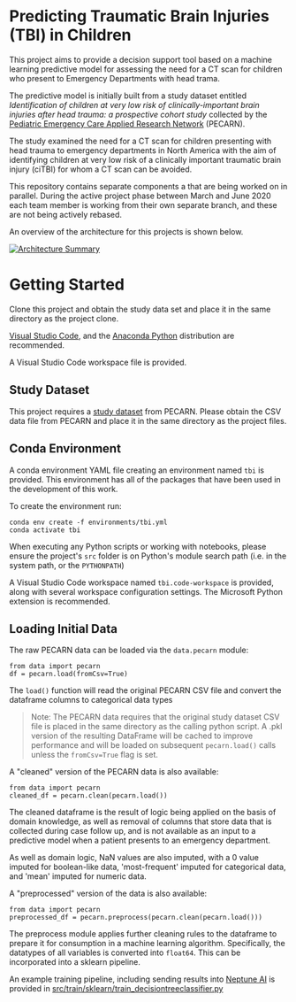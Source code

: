 # Predicting Traumatic Brain Injuries (TBI) in Children
This project aims to provide a decision support tool based on a machine learning predictive model for assessing the need for a CT scan
for children who present to Emergency Departments with head trama.

The predictive model is initially built from a study dataset entitled 
*Identification of children at very low risk of clinically-important brain injuries after head trauma: a prospective cohort study*
collected by the [Pediatric Emergency Care Applied Research Network](http://pecarn.org) (PECARN).

The study examined the need for a CT scan for children presenting with head trauma to emergency departments in North America with the aim of identifying children at very low risk of a clinically important traumatic brain injury (ciTBI) for whom a CT scan can be avoided.

This repository contains separate components a that are being worked on in parallel. During the active project phase between March and June 2020 each team member is working from their own separate branch, and these are not being actively rebased.

An overview of the architecture for this projects is shown below.

[![Architecture Summary](https://user-images.githubusercontent.com/16224889/80082997-b0b5b900-8587-11ea-802e-96e19a3c61fd.png)](https://user-images.githubusercontent.com/16224889/80082997-b0b5b900-8587-11ea-802e-96e19a3c61fd.png)

# Getting Started
Clone this project and obtain the study data set and place it in the same directory as the project clone.

[Visual Studio Code](https://code.visualstudio.com/), and the [Anaconda Python](https://www.anaconda.com/distribution/) distribution are recommended.

A Visual Studio Code workspace file is provided.

## Study Dataset
This project requires a [study dataset](http://pecarn.org/studyDatasets/StudyDetails?studyID=4) from PECARN. Please obtain the CSV data file from PECARN and place it in the same directory as the project files.

## Conda Environment
A conda environment YAML file creating an environment named `tbi` is provided. This environment has all of the packages that have been used in the development of this work.

To create the environment run:
```
conda env create -f environments/tbi.yml
conda activate tbi
```

When executing any Python scripts or working with notebooks, please ensure the project's `src` folder is on Python's module search path (i.e. in the system path, or the ```PYTHONPATH```)

A Visual Studio Code workspace named `tbi.code-workspace` is provided, along with several workspace configuration settings. The Microsoft Python extension is recommended.

## Loading Initial Data

The raw PECARN data can be loaded via the `data.pecarn` module:
```
from data import pecarn
df = pecarn.load(fromCsv=True)
```
The ```load()``` function will read the original PECARN CSV file and convert the dataframe columns to categorical data types

> Note: The PECARN data requires that the original study dataset CSV file is placed in the same directory as the calling python script. A .pkl version of the resulting DataFrame will be cached to improve performance and will be loaded on subsequent `pecarn.load()` calls unless the `fromCsv=True` flag is set.

A "cleaned" version of the PECARN data is also available: 
```
from data import pecarn
cleaned_df = pecarn.clean(pecarn.load())
```
The cleaned dataframe is the result of logic being applied on the basis of domain knowledge, as well as removal of columns that store data that is collected during case follow up, and is not available as an input to a predictive model when a patient presents to an emergency department. 

As well as domain logic, NaN values are also imputed, with a 0 value imputed for boolean-like data, 'most-frequent' imputed for categorical data, and 'mean' imputed for numeric data.

A "preprocessed" version of the data is also available:
```
from data import pecarn
preprocessed_df = pecarn.preprocess(pecarn.clean(pecarn.load()))
```

The preprocess module applies further cleaning rules to the dataframe to prepare it for consumption in a machine learning algorithm. Specifically, the datatypes of all variables is converted into `float64`. This can be incorporated into a sklearn pipeline. 

An example training pipeline, including sending results into [Neptune AI](https://neptune.ai) is provided in [src/train/sklearn/train_decisiontreeclassifier.py](https://github.com/janhurst/capstone/blob/master/src/train/sklearn/train_decisiontreeclassifier.py)
